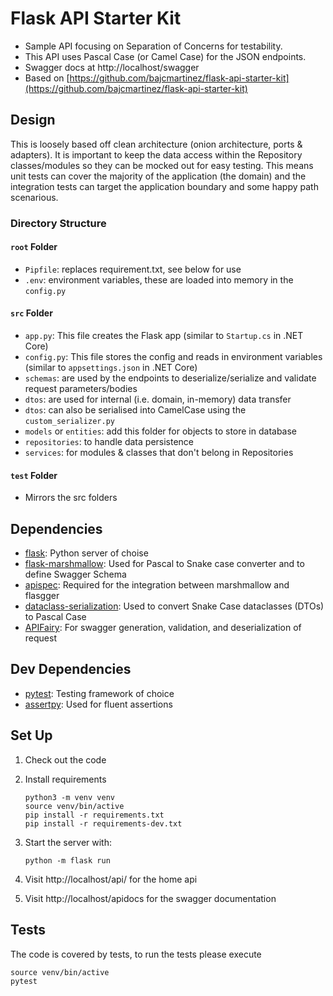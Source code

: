 # Flask API Starter Kit

- Sample API focusing on Separation of Concerns for testability.
- This API uses Pascal Case (or Camel Case) for the JSON endpoints.
- Swagger docs at http://localhost/swagger 
- Based on [https://github.com/bajcmartinez/flask-api-starter-kit](https://github.com/bajcmartinez/flask-api-starter-kit)

## Design
This is loosely based off clean architecture (onion architecture, ports & adapters).
It is important to keep the data access within the Repository classes/modules so they
can be mocked out for easy testing. This means unit tests can cover the majority of the application (the domain)
and the integration tests can target the application boundary and some happy path scenarious.

### Directory Structure

#### `root` Folder
- `Pipfile`: replaces requirement.txt, see below for use
- `.env`: environment variables, these are loaded into memory in the `config.py`


#### `src` Folder
- `app.py`: This file creates the Flask app (similar to `Startup.cs` in .NET Core)
- `config.py`: This file stores the config and reads in environment variables (similar to `appsettings.json` in .NET Core)
- `schemas`: are used by the endpoints to deserialize/serialize and validate request parameters/bodies
- `dtos`: are used for internal (i.e. domain, in-memory) data transfer
- `dtos`: can also be serialised into CamelCase using the `custom_serializer.py`
- `models` or `entities`: add this folder for objects to store in database
- `repositories`: to handle data persistence
- `services`: for modules & classes that don't belong in Repositories

#### `test` Folder
- Mirrors the src folders 

## Dependencies

- [flask](https://palletsprojects.com/p/flask/): Python server of choise
- [flask-marshmallow](https://flask-marshmallow.readthedocs.io/en/latest/): Used for Pascal to Snake case converter and to define Swagger Schema
- [apispec](https://apispec.readthedocs.io/en/latest/): Required for the integration between marshmallow and flasgger
- [dataclass-serialization](https://github.com/madman-bob/python-dataclasses-serialization): Used to convert Snake Case dataclasses (DTOs) to Pascal Case
- [APIFairy](https://github.com/miguelgrinberg/APIFairy): For swagger generation, validation, and deserialization of request

## Dev Dependencies
- [pytest](https://docs.pytest.org/en/6.2.x/): Testing framework of choice
- [assertpy](https://github.com/assertpy/assertpy): Used for fluent assertions 

## Set Up

1. Check out the code
2. Install requirements
    ```
    python3 -m venv venv
    source venv/bin/active
    pip install -r requirements.txt
    pip install -r requirements-dev.txt
    ```
3. Start the server with:
    ```
    python -m flask run
    ```
   
5. Visit http://localhost/api/ for the home api

6. Visit http://localhost/apidocs for the swagger documentation
   
## Tests

The code is covered by tests, to run the tests please execute

```
source venv/bin/active
pytest
```



